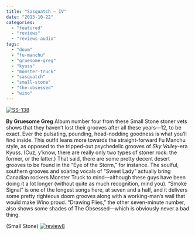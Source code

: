 ```yaml
---
title: "Sasquatch – IV"
date: "2013-10-22"
categories: 
  - "featured"
  - "reviews"
  - "reviews-audio"
tags: 
  - "doom"
  - "fu-manchu"
  - "gruesome-greg"
  - "kyuss"
  - "monster-truck"
  - "sasquatch"
  - "small-stone"
  - "the-obsessed"
  - "wino"
---
```


[![SS-138](http://www.hellbound.ca/wp-content/uploads/2013/10/SS-138-590x590.jpg)](http://www.hellbound.ca/wp-content/uploads/2013/10/SS-138.jpg)

**By Gruesome Greg** Album number four from these Small Stone stoner vets shows that they haven’t lost their grooves after all these years—12, to be exact. Ever the pulsating, pounding, head-nodding goodness is what you’ll find inside. This outfit leans more towards the straight-forward Fu Manchu style, as opposed to the tripped-out psychedelic grooves of _Sky Valley_\-era Kyuss. (Cuz, y’know, there are really only two types of stoner rock: the former, or the latter.) That said, there are some pretty decent desert grooves to be found in the “Eye of the Storm,” for instance. The soulful, southern grooves and soaring vocals of “Sweet Lady” actually bring Canadian rockers Monster Truck to mind—although these guys have been doing it a lot longer (without quite as much recognition, mind you). “Smoke Signal” is one of the longest songs here, at seven and a half, and it delivers some pretty righteous doom grooves along with a working-man’s wail that would make Wino proud. “Drawing Flies,” the other seven-minute number, also shows some shades of The Obsessed—which is obviously never a bad thing.

(Small Stone) [![review8](http://www.hellbound.ca/wp-content/uploads/2009/07/review8.png)](http://www.hellbound.ca/wp-content/uploads/2009/07/review8.png)
